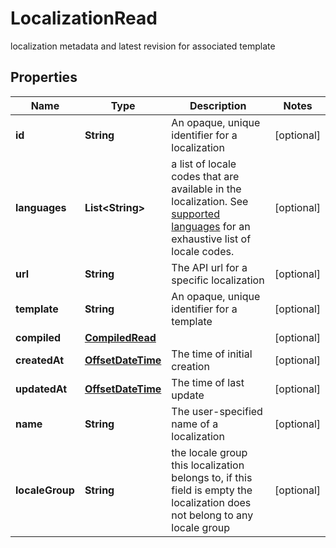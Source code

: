 

# LocalizationRead

localization metadata and latest revision for associated template
## Properties

Name | Type | Description | Notes
------------ | ------------- | ------------- | -------------
**id** | **String** | An opaque, unique identifier for a localization |  [optional]
**languages** | **List&lt;String&gt;** | a list of locale codes that are available in the localization. See [supported languages](https://docs.dyspatch.io/localization/supported_languages/) for an exhaustive list of locale codes.  |  [optional]
**url** | **String** | The API url for a specific localization |  [optional]
**template** | **String** | An opaque, unique identifier for a template |  [optional]
**compiled** | [**CompiledRead**](CompiledRead.md) |  |  [optional]
**createdAt** | [**OffsetDateTime**](OffsetDateTime.md) | The time of initial creation |  [optional]
**updatedAt** | [**OffsetDateTime**](OffsetDateTime.md) | The time of last update |  [optional]
**name** | **String** | The user-specified name of a localization |  [optional]
**localeGroup** | **String** | the locale group this localization belongs to, if this field is empty the localization does not belong to any locale group |  [optional]



